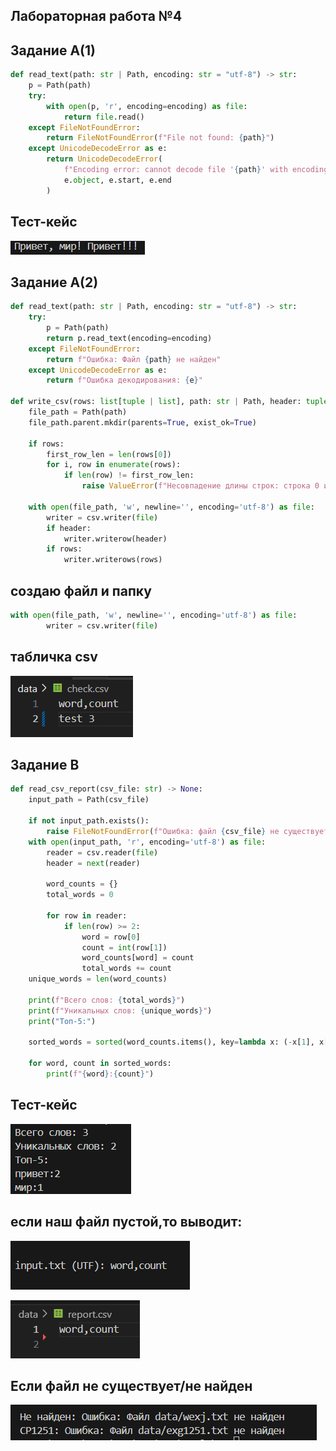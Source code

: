 ## Лабораторная работа №4

## Задание А(1)
``` python
def read_text(path: str | Path, encoding: str = "utf-8") -> str:
    p = Path(path)
    try:
        with open(p, 'r', encoding=encoding) as file:
            return file.read()
    except FileNotFoundError:
        return FileNotFoundError(f"File not found: {path}")
    except UnicodeDecodeError as e:
        return UnicodeDecodeError(
            f"Encoding error: cannot decode file '{path}' with encoding '{encoding}'",
            e.object, e.start, e.end
        )
```
## Тест-кейс
![Картинка 1](/src/lab04/images/01.04.png)

## Задание А(2)
```python
def read_text(path: str | Path, encoding: str = "utf-8") -> str:
    try:
        p = Path(path)
        return p.read_text(encoding=encoding)
    except FileNotFoundError:
        return f"Ошибка: Файл {path} не найден"
    except UnicodeDecodeError as e:
        return f"Ошибка декодирования: {e}"

def write_csv(rows: list[tuple | list], path: str | Path, header: tuple[str, ...] | list[str] | None = None) -> None:
    file_path = Path(path)
    file_path.parent.mkdir(parents=True, exist_ok=True)
    
    if rows:
        first_row_len = len(rows[0])
        for i, row in enumerate(rows):
            if len(row) != first_row_len:
                raise ValueError(f"Несовпадение длины строк: строка 0 имеет {first_row_len} элементов, строка {i} имеет {len(row)}")
    
    with open(file_path, 'w', newline='', encoding='utf-8') as file:
        writer = csv.writer(file)
        if header:
            writer.writerow(header) 
        if rows:
            writer.writerows(rows)
```
## создаю файл и папку
```python
with open(file_path, 'w', newline='', encoding='utf-8') as file:
        writer = csv.writer(file)
```
## табличка csv
![картинка 2](/src/lab04/images/00.04.png)


## Задание В
```python
def read_csv_report(csv_file: str) -> None:
    input_path = Path(csv_file)
    
    if not input_path.exists():
        raise FileNotFoundError(f"Ошибка: файл {csv_file} не существует")
    with open(input_path, 'r', encoding='utf-8') as file:
        reader = csv.reader(file)
        header = next(reader) 
        
        word_counts = {}
        total_words = 0
        
        for row in reader:
            if len(row) >= 2:
                word = row[0]
                count = int(row[1])
                word_counts[word] = count
                total_words += count
    unique_words = len(word_counts)
    
    print(f"Всего слов: {total_words}")
    print(f"Уникальных слов: {unique_words}")
    print("Топ-5:")
   
    sorted_words = sorted(word_counts.items(), key=lambda x: (-x[1], x[0]))
    
    for word, count in sorted_words:
        print(f"{word}:{count}")
```
## Тест-кейс
![Картинка 3](/src/lab04/images/03.04.png)

## если наш файл пустой,то выводит:
![Картинка 4](/src/lab04/images/03(1).04.png)


![картианка 5](/src/lab04/images/02.04(1).png)

## Если файл не существует/не найден

![Картинка 5](/src/lab04/images/03(2).04.png)
